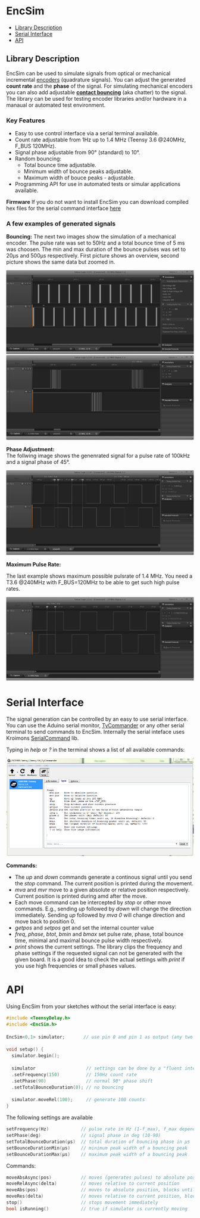 # EncSim
- [Library Description](#library-description)
- [Serial Interface](#serial-interface)
- [API](#api)


## Library Description 
EncSim can be used to simulate signals from optical or mechanical incremental [encoders](https://en.wikipedia.org/wiki/Rotary_encoder#Incremental_rotary_encoder) (quadrature signals). You can adjust the generated **count rate** and the **phase** of the signal. For simulating mechanical encoders you can also add adjustable [**contact bouncing**](https://en.wikipedia.org/wiki/Switch#Contact_bounce) (aka chatter) to the signal.
The library can be used for testing encoder libraries and/or hardware in a manaual or automated test environment.

### Key Features
- Easy to use control interface via a serial terminal available.
- Count rate adjustable from 1Hz up to 1.4 MHz (Teensy 3.6 @240MHz, F_BUS 120MHz).
- Signal phase adjustable from 90° (standard) to 10°.
- Random bouncing:
  - Total bounce time adjustable.
  - Minimum width of bounce peaks adjustable.
  - Maximum width of bouce peaks - adjustable.
- Programming API for use in automated tests or simular applications available.

**Firmware** 
If you do not want to install EncSim you can download compiled hex files for the serial command interface [here](https://github.com/luni64/EncSim/releases)

### A few examples of generated signals
**Bouncing:** 
The next two images show the simulation of a mechanical encoder. The pulse rate was set to 50Hz and a total bounce time of 5 ms was choosen. The min and max duration of the bounce pulses was set to 20µs and 500µs respectively. First picture shows an overview, second picture shows the same data but zoomed in.

![50Hz with enabled bouncing](/media/50Hz_bounce5000_20_500.PNG?raw=true "50 Hz bouncing")
![50Hz with enabled bouncing](/media/50Hz_bounce5000_20_500_zoom.PNG?raw=true "50 Hz bouncing")

**Phase Adjustment:**  
The follwing image shows the genenrated signal for a pulse rate of 100kHz and a signal phase of 45°. 

![100kHz, 45deg](/media/100kHz45deg.PNG?raw=true "100KHz, 45deg")

**Maximum Pulse Rate:**

The last example shows maximum possible pulsrate of 1.4 MHz. You need a T3.6 @240MHz with F_BUS=120MHz to be able to get such high pulse rates.

![100kHz, 45deg](/media/1_4MHz.PNG?raw=true)

# Serial Interface
The signal generation can be controlled by an easy to use serial interface. You can use the Aduino serial monitor,  [TyCommander](https://github.com/Koromix/tytools) or any other serial terminal to send commands to EncSim. Internally the serial inteface uses Kroimons [SerialCommand](https://github.com/kroimon/Arduino-SerialCommand) lib.

Typing in *help* or *?* in the terminal shows a list of all available commands:

![help output](/media/interface.PNG?raw=true)

**Commands:**

- The *up* and *down* commands generate a continous signal until you send the *stop* command. The current position is printed during the movement.
- *mva* and *mvr* move to a given absolute or relative position respectively. Current position is printed during amd after the move.
- Each move command can be intercepted by *stop* or other move commands. E.g., sending *up* followed by *down* will change the direction immediately. Sending *up* followed by *mva 0* will change direction and move back to position 0.
- *getpos* and *setpos* get and set the internal counter value
- *freq*, *phase*, *btot*, *bmin* and *bmax* set pulse rate, phase, total bounce time, minimal and maximal bounce pulse width respectively.
- *print* shows the current settings. The library clips the frequency and phase settings if the requested signal can not be generated with the given board. It is a good idea to check the actual settings with *print* if you use high frequencies or small phases values.

# API
Using EncSim from your sketches without the serial interface is easy:
```c++
#include <TeensyDelay.h>
#include <EncSim.h>

EncSim<0,1> simulator;       // use pin 0 and pin 1 as output (any two digital pins can be used)

void setup() {
  simulator.begin();

  simulator                   // settings can be done by a "fluent interface"
  .setFrequency(150)          // 150Hz count rate
  .setPhase(90)               // normal 90° phase shift
  .setTotalBounceDuration(0); // no bouncing
  
  simulator.moveRel(100);     // generate 100 counts
}
```
The following settings are available
```c++
setFrequency(Hz)            // pulse rate in Hz (1-f_max), f_max depends on board and F_BUS settings
setPhase(deg)               // signal phase in deg (10-90)
setTotalBounceDuration(µs)  // total duration of bouncing phase in µs
setBounceDurationMin(µs)    // minimum peak width of a bouncing peak
setBounceDurationMax(µs)    // maximum peak width of a bouncing peak
```
Commands:
```c++
moveAbsAsync(pos)           // moves (generates pulses) to absolute position, returns after starting the move
moveRelAsync(delta)         // moves relative to current position
moveAbs(pos)                // moves to absolute position, blocks until movement is done
moveRes(delta)              // moves relative to current position, blocks until movement is done
stop()                      // stops movement immediately
bool isRunning()            // true if simulator is currently moving
```


